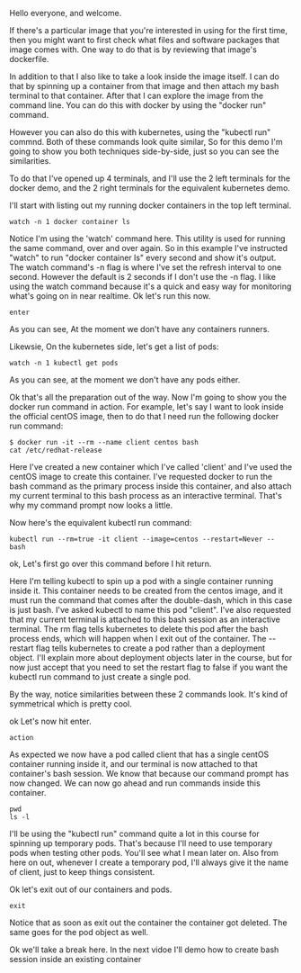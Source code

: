 Hello everyone, and welcome. 

If there's a particular image that you're interested in using for the first time, then you might want to first check what files and software packages that image comes with. One way to do that is by reviewing that image's dockerfile. 

In addition to that I also like to take a look inside the image itself. I can do that by spinning up a container from that image and then attach my bash terminal to that container. After that I can explore the image from the command line. You can do this with docker by using the "docker run" command.


However you can also do this with kubernetes, using the "kubectl run" commnd. Both of these commands look quite similar, So for this demo I'm going to show you both techniques side-by-side, just so you can see the similarities. 

To do that I've opened up 4 terminals, and I'll use the 2 left terminals for the docker demo, and the 2 right terminals for the equivalent kubernetes demo. 



I'll start with listing out my running docker containers in the top left terminal. 

```
watch -n 1 docker container ls
```


Notice I'm using the 'watch' command here. This utility is used for running the same command, over and over again. So in this example I've instructed "watch" to run "docker container ls" every second and show it's output. The watch command's -n flag is where I've set the refresh interval to one second. However the default is 2 seconds if I don't use the -n flag.  I like using the watch command because it's a quick and easy way for monitoring what's going on in near realtime. Ok let's run this now. 

```
enter
```

As you can see, At the moment we don't have any containers runners.


Likewsie, On the kubernetes side, let's get a list of pods:

```
watch -n 1 kubectl get pods
```

As you can see, at the moment we don't have any pods either. 

Ok that's all the preparation out of the way. Now I'm going to show you the docker run command in action. For example, let's say I want to look inside the official centOS image, then to do that I need run the following docker run command:

```
$ docker run -it --rm --name client centos bash
cat /etc/redhat-release
```

Here I've created a new container which I've called 'client' and I've used the centOS image to create this container. I've requested docker to run the bash command as the primary process inside this container, and also attach my current terminal to this bash process as an interactive terminal. That's why my command prompt now looks a little. 


Now here's the equivalent kubectl run command:

```
kubectl run --rm=true -it client --image=centos --restart=Never -- bash
```

ok, Let's first go over this command before I hit return. 

Here I'm telling kubectl to spin up a pod with a single container running inside it. This container needs to be created from the centos image, and it must run the command that comes after the double-dash, which in this case is just bash. I've asked kubectl to name this pod "client". I've also requested that my current terminal is attached to this bash session as an interactive terminal. The rm flag tells kubernetes to delete this pod after the bash process ends, which will happen when I exit out of the container. The --restart flag tells kubernetes to create a pod rather than a deployment object. I'll explain more about deployment objects later in the course, but for now just accept that you need to set the restart flag to false if you want the kubectl run command to just create a single pod. 

By the way, notice similarities between these 2 commands look. It's kind of symmetrical which is pretty cool. 


ok Let's now hit enter. 

```
action
```

As expected we now have a pod called client that has a single centOS container running inside it, and our terminal is now attached to that container's bash session. We know that because our command prompt has now changed. We can now go ahead and run commands inside this container. 

```
pwd
ls -l
```


I'll be using the "kubectl run" command quite a lot in this course for spinning up temporary pods. That's because I'll need to use temporary pods when testing other pods. You'll see what I mean later on. Also from here on out, whenever I create a temporary pod, I'll always give it the name of client, just to keep things consistent. 

Ok let's exit out of our containers and pods. 

```
exit
```

Notice that as soon as exit out the container the container got deleted. The same goes for the pod object as well.  


Ok we'll take a break here. In the next vidoe I'll demo how to create bash session inside an existing container 

